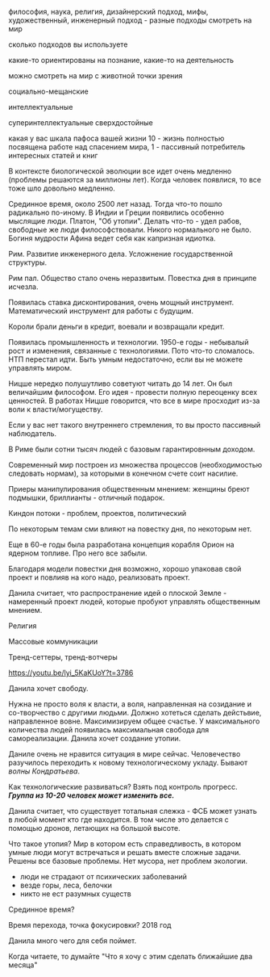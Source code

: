 философия, наука, религия, дизайнерский подход, мифы, художественный, инженерный подход - разные подходы смотреть на мир

сколько подходов вы используете

какие-то ориентированы на познание, какие-то на деятельность

можно смотреть на мир с животной точки зрения

социально-мещанские

интеллектуальные

суперинтеллектуальные сверхдостойные

какая у вас шкала пафоса вашей жизни
10 - жизнь полностью посвящена работе над спасением мира, 1 - пассивный потребитель интересных статей и книг

В контексте биологической эволюции все идет очень медленно (проблемы решаются за миллионы лет). Когда человек появлися, то все тоже шло довольно медленно.

Срединное время, около 2500 лет назад. Тогда что-то пошло радикально по-иному. В Индии и Греции появились особенно мыслящие люди. Платон, "Об утопии". Делать что-то - удел рабов, свободные же люди философствовали. Никого нормального не было. Богиня мудрости Афина ведет себя как капризная идиотка.

Рим. Развитие инженерного дела. Усложнение государственной структуры.

Рим пал. Общество стало очень неразвитым. Повестка дня в принципе исчезла. 

Появилась ставка дисконтирования, очень мощный инструмент. Математический инструмент для работы с будущим. 

Короли брали деньги в кредит, воевали и возвращали кредит.

Появилась промышленность и технологии. 1950-е годы - небывалый рост и изменения, связанные с технологиями. Пото что-то сломалось. НТП перестал идти. Быть умным недостаточно, если вы не можете управлять миром.

Ницше нередко полушутливо советуют читать до 14 лет. Он был величайшим философом. Его идея - провести полную переоценку всех ценностей. В работах Ницше говорится, что все в мире просходит из-за воли к власти/могуществу.

Если у вас нет такого внутреннего стремления, то вы просто пассивный наблюдатель.

В Риме были сотни тысяч людей с базовым гарантировнным доходом.

Современный мир построен из множества процессов (необходимостью следовать нормам), за которыми в конечном счете соит насилие.

Приеры манипулирования общественным мнением: женщины бреют подмышки, бриллианты - отличный подарок.

Киндон
потоки - проблем, проектов, политический

По некоторым темам сми влияют на повестку дня, по некоторым нет. 

Еще в 60-е годы была разработана концепция корабля Орион на ядерном топливе. Про него все забыли.

Благодаря модели повестки дня возможно, хорошо упаковав свой проект и повлияв на кого надо, реализовать проект.

Данила считает, что распространение идей о плоской Земле - намеренный проект людей, которые пробуют управлять общественным мнением.

Религия

Массовые коммуникации

Тренд-сеттеры, тренд-вотчеры

https://youtu.be/lyi_5KaKUoY?t=3786

Данила хочет свободу. 

Нужна не просто воля к власти, а воля, направленная на созидание и со-творчество с другими людьми. Должно хотеться сделать дейстьвие, направленное вовне. Максимизируем общее счастье. У максимального количества людей появилась максимальная свобода для самореализации. Данила хочет создание утопии. 

Даниле очень не нравится ситуация в мире сейчас. Человечество разучилось переходить к новому технологическому укладу. Бывают *волны Кондратьева*.

Как технологические развиваться? Взять под контроль прогресс. 
***Группа из 10-20 человек может изменить все.***

Данила считает, что существует тотальная слежка - ФСБ может узнать в любой момент кто где находится. В том числе это делается с помощью дронов, летающих на большой высоте.

Что такое утопия? Мир в котором есть справедливость, в котором умные люди могут встречаться и решать вместе сложные задачи. Решены все базовые проблемы. Нет мусора, нет проблем экологии.
- люди не страдают от психических заболеваний
- везде горы, леса, белочки
- никто не ест разумных существ

Срединное время?

Время перехода, точка фокусировки? 2018 год

Данила много чего для себя поймет.

Когда читаете, то думайте "Что я хочу с этим сделать ближайшие два месяца"